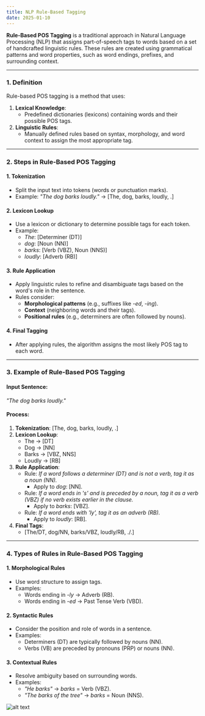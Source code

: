 ```yaml
---
title: NLP Rule-Based Tagging
date: 2025-01-10
---
```


**Rule-Based POS Tagging** is a traditional approach in Natural Language Processing (NLP) that assigns part-of-speech tags to words based on a set of handcrafted linguistic rules. These rules are created using grammatical patterns and word properties, such as word endings, prefixes, and surrounding context.

---
### **1. Definition**

Rule-based POS tagging is a method that uses:

1. **Lexical Knowledge**:
    - Predefined dictionaries (lexicons) containing words and their possible POS tags.
2. **Linguistic Rules**:
    - Manually defined rules based on syntax, morphology, and word context to assign the most appropriate tag.

---

### **2. Steps in Rule-Based POS Tagging**

#### **1. Tokenization**

- Split the input text into tokens (words or punctuation marks).
- Example: _"The dog barks loudly."_ → [The, dog, barks, loudly, .]

#### **2. Lexicon Lookup**

- Use a lexicon or dictionary to determine possible tags for each token.
- Example:
    - _The_: [Determiner (DT)]
    - _dog_: [Noun (NN)]
    - _barks_: [Verb (VBZ), Noun (NNS)]
    - _loudly_: [Adverb (RB)]

#### **3. Rule Application**

- Apply linguistic rules to refine and disambiguate tags based on the word's role in the sentence.
- Rules consider:
    - **Morphological patterns** (e.g., suffixes like _-ed_, _-ing_).
    - **Context** (neighboring words and their tags).
    - **Positional rules** (e.g., determiners are often followed by nouns).

#### **4. Final Tagging**

- After applying rules, the algorithm assigns the most likely POS tag to each word.
---

### **3. Example of Rule-Based POS Tagging**

#### Input Sentence:

_"The dog barks loudly."_

#### Process:

1. **Tokenization**: [The, dog, barks, loudly, .]
2. **Lexicon Lookup**:
    - The → [DT]
    - Dog → [NN]
    - Barks → [VBZ, NNS]
    - Loudly → [RB]
3. **Rule Application**:
    - Rule: _If a word follows a determiner (DT) and is not a verb, tag it as a noun (NN)._
        - Apply to _dog_: [NN].
    - Rule: _If a word ends in 's' and is preceded by a noun, tag it as a verb (VBZ) if no verb exists earlier in the clause._
        - Apply to _barks_: [VBZ].
    - Rule: _If a word ends with 'ly', tag it as an adverb (RB)._
        - Apply to _loudly_: [RB].
4. **Final Tags**:
    - [The/DT, dog/NN, barks/VBZ, loudly/RB, ./.]

---

### **4. Types of Rules in Rule-Based POS Tagging**

#### **1. Morphological Rules**

- Use word structure to assign tags.
- Examples:
    - Words ending in _-ly_ → Adverb (RB).
    - Words ending in _-ed_ → Past Tense Verb (VBD).

#### **2. Syntactic Rules**

- Consider the position and role of words in a sentence.
- Examples:
    - Determiners (DT) are typically followed by nouns (NN).
    - Verbs (VB) are preceded by pronouns (PRP) or nouns (NN).

#### **3. Contextual Rules**

- Resolve ambiguity based on surrounding words.
- Examples:
    - _"He barks"_ → _barks_ = Verb (VBZ).
    - _"The barks of the tree"_ → _barks_ = Noun (NNS).

![alt text](Pastedimage20241127190545.png)

